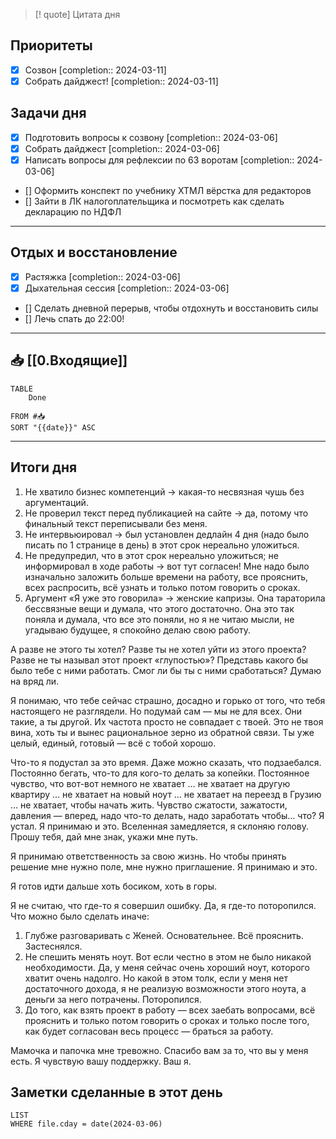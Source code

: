 > [! quote] Цитата дня
> 

## Приоритеты
- [x] Созвон  [completion:: 2024-03-11]
- [x] Собрать дайджест!  [completion:: 2024-03-11]

## Задачи дня
- [x] Подготовить вопросы к созвону  [completion:: 2024-03-06]
- [x] Собрать дайджест  [completion:: 2024-03-06]
- [x] Написать вопросы для рефлексии по 63 воротам  [completion:: 2024-03-06]
- [] Оформить конспект по учебнику ХТМЛ вёрстка для редакторов
- [] Зайти в ЛК налогоплательщика и посмотреть как сделать декларацию по НДФЛ
---
## Отдых и восстановление
- [x] Растяжка  [completion:: 2024-03-06]
- [x] Дыхательная сессия  [completion:: 2024-03-06]
- [] Сделать дневной перерыв, чтобы отдохнуть и восстановить силы
- [] Лечь спать до 22:00!
---
## 📥 [[0.Входящие]]


```dataview
TABLE
	Done
	
FROM #📥
SORT "{{date}}" ASC
```


---
## Итоги дня
1. Не хватило бизнес компетенций → какая-то несвязная чушь без аргументаций.
2. Не проверил текст перед публикацией на сайте → да, потому что финальный текст переписывали без меня.
3. Не интервьюировал → был установлен дедлайн 4 дня (надо было писать по 1 странице в день) в этот срок 
нереально уложиться.
4. Не предупредил, что в этот срок нереально уложиться; не информировал в ходе работы → вот тут согласен! Мне надо было изначально заложить больше времени на работу, все прояснить, всех распросить, всё узнать и только потом говорить о сроках.
4. Аргумент «Я уже это говорила» → женские капризы. Она тараторила бессвязные вещи и думала, что этого достаточно. Она это так поняла и думала, что все это поняли, но я не читаю мысли, не угадываю будущее, я спокойно делаю свою работу. 

А разве не этого ты хотел? Разве ты не хотел уйти из этого проекта? Разве не ты называл этот проект «глупостью»? Представь какого бы было тебе с ними работать. Смог ли бы ты с ними сработаться? Думаю на вряд ли. 

Я понимаю, что тебе сейчас страшно, досадно и горько от того, что тебя настоящего не разглядели. Но подумай сам — мы не для всех. Они такие, а ты другой. Их частота просто не совпадает с твоей. Это не твоя вина, хоть ты и вынес рациональное зерно из обратной связи. Ты уже целый, единый, готовый — всё с тобой хорошо. 

Что-то я подустал за это время. Даже можно сказать, что подзаебался. Постоянно бегать, что-то для кого-то делать за копейки. Постоянное чувство, что вот-вот немного не хватает … не хватает на другую квартиру … не хватает на новый ноут … не хватает на переезд в Грузию … не хватает, чтобы начать жить. Чувство сжатости, зажатости, давления — вперед, надо что-то делать, надо заработать чтобы… что? Я устал. Я принимаю и это. Вселенная замедляется, я склоняю голову. Прошу тебя, дай мне знак, укажи мне путь. 

Я принимаю ответственность за свою жизнь. Но чтобы принять решение мне нужно поле, мне нужно приглашение. Я принимаю и это.

Я готов идти дальше хоть босиком, хоть в горы. 

Я не считаю, что где-то я совершил ошибку. Да, я где-то поторопился. Что можно было сделать иначе:
1. Глубже разговаривать с Женей. Основательнее. Всё прояснить. Застеснялся.
2. Не спешить менять ноут. Вот если честно в этом не было никакой необходимости. Да, у меня сейчас очень хороший ноут, которого хватит очень надолго. Но какой в этом толк, если у меня нет достаточного дохода, я не реализую возможности этого ноута, а деньги за него потрачены. Поторопился.
3. До того, как взять проект в работу — всех заебать вопросами, всё прояснить и только потом говорить о сроках и только после того, как будет согласован весь процесс — браться за работу. 

Мамочка и папочка мне тревожно. Спасибо вам за то, что вы у меня есть. Я чувствую вашу поддержку. Ваш я. 
## Заметки сделанные в этот день
```dataview
LIST
WHERE file.cday = date(2024-03-06)
```

